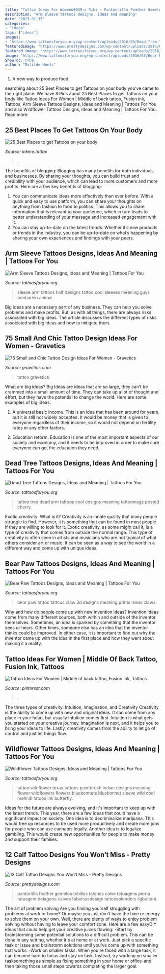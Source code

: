 ```yaml
---
title: "Tattoo Ideas For Women&#039;s Ribs ~ Pantorrilla Feather Gemelos Tobillos Talones Calve Tatuagens Perna Tatuagem Belagoria Calves Fabulousdesign Tattoosplendors Ligbulteni"
description: "Arm sleeve tattoos designs, ideas and meaning"
date: "2023-01-13"
categories:
- "ideas"
tags: ["ideas"]
images:
- "https://www.tattoosforyou.org/wp-content/uploads/2016/03/Dead-Tree-Tattoo-Pictures.jpg"
featuredImage: "https://www.prettydesigns.com/wp-content/uploads/2014/09/Feather-Tattoo1.jpg"
featured_image: "https://www.tattoosforyou.org/wp-content/uploads/2016/03/Dead-Tree-Tattoo-Pictures.jpg"
image: "https://www.tattoosforyou.org/wp-content/uploads/2016/05/Bear-Paw-Tattoos-for-Men.jpg"
ShowToc: true
author: "Matilde Huels"
---
```



1. A new way to produce food.

	

		
searching about 25 Best Places to get Tattoos on your body you've came to the right place. We have 8 Pics about 25 Best Places to get Tattoos on your body like Tattoo Ideas For Women | Middle of back tattoo, Fusion ink, Tattoos, Arm Sleeve Tattoos Designs, Ideas and Meaning | Tattoos For You and also Wildflower Tattoos Designs, Ideas and Meaning | Tattoos For You. Read more:
		
    
## 25 Best Places To Get Tattoos On Your Body

<img loading=lazy src="https://www.inkme.tattoo/wp-content/uploads/2016/03/Best-Places-to-get-Tattoos-2-5.jpg%3fx79615" onerror="this.onerror=null;this.src='https://tse4.mm.bing.net/th?id=OIP.hVtrLKZ4u5DfZzRooP41cwHaLH&amp;pid=15.1';" alt="25 Best Places to get Tattoos on your body">

_Source: inkme.tattoo_

>. 

	

The benefits of blogging:
Blogging has many benefits for both individuals and businesses. By sharing your thoughts, you can build trust and credibility with your audience, which can lead to more customers and more profits. Here are a few key benefits of blogging: 
1. You can communicate ideas more effectively than ever before. With a quick and easy to use platform, you can share your thoughts on anything from fashion to food to politics. This allows you to share information that is relevant to your audience, which in turn leads to better understanding of your message and increased engagement with it. 
2. You can stay up-to-date on the latest trends. Whether it’s new products or trends in the industry, you can be up-to-date on what’s happening by sharing your own experiences and findings with your peers.

    
## Arm Sleeve Tattoos Designs, Ideas And Meaning | Tattoos For You

<img loading=lazy src="https://www.tattoosforyou.org/wp-content/uploads/2018/01/Arm-Tattoo-Sleeves.jpg" onerror="this.onerror=null;this.src='https://tse2.mm.bing.net/th?id=OIP.x85DjOeHi-3Tr1OdkDkiJwHaLG&amp;pid=15.1';" alt="Arm Sleeve Tattoos Designs, Ideas and Meaning | Tattoos For You">

_Source: tattoosforyou.org_

>sleeve arm tattoos half designs tattoo cool sleeves meaning guys bonbaden animal. 

	

Big ideas are a necessary part of any business. They can help you solve problems and make profits. But, as with all things, there are always risks associated with big ideas. The article discusses the different types of risks associated with big ideas and how to mitigate them.

    
## 75 Small And Chic Tattoo Design Ideas For Women - Gravetics

<img loading=lazy src="http://www.gravetics.com/wp-content/uploads/2016/11/Small-Tattoo-Ideas32.jpg" onerror="this.onerror=null;this.src='https://tse4.mm.bing.net/th?id=OIP.zxY-5ocoIZ-cE0V8u4tWgwHaJ4&amp;pid=15.1';" alt="75 Small and Chic Tattoo Design Ideas For Women - Gravetics">

_Source: gravetics.com_

>tattoo gravetics. 

	

What are big ideas?
Big Ideas are ideas that are so large, they can't be crammed into a small amount of time. They can take up a lot of thought and effort, but they have the potential to change the world. Here are some examples of big ideas:
1. A universal basic income. This is an idea that has been around for years, but it is still not widely accepted. It would be money that is given to everyone regardless of their income, so it would not depend on fertility rates or any other factors.

2. Education reform. Education is one of the most important aspects of our society and economy, and it needs to be improved in order to make sure everyone can get the education they need.

    
## Dead Tree Tattoos Designs, Ideas And Meaning | Tattoos For You

<img loading=lazy src="https://www.tattoosforyou.org/wp-content/uploads/2016/03/Dead-Tree-Tattoo-Pictures.jpg" onerror="this.onerror=null;this.src='https://tse3.mm.bing.net/th?id=OIP.X5PiWOmrvRJZRppiZqM1KgHaJ4&amp;pid=15.1';" alt="Dead Tree Tattoos Designs, Ideas and Meaning | Tattoos For You">

_Source: tattoosforyou.org_

>tattoo tree dead arm tattoos cool designs meaning tattoomagz posted cherry. 

	

Exotic creativity: What is it?
Creativity is an innate quality that many people struggle to find. However, it is something that can be found in most people if they are willing to look for it. Exotic creativity, as some might call it, is a type of creativity that comes from outside the normal range. This type of creativity is often seen in artists and musicians who are not typical of what others consider art or music. It can be seen as a way to see the world in a different way and come up with unique ideas.

    
## Bear Paw Tattoos Designs, Ideas And Meaning | Tattoos For You

<img loading=lazy src="https://www.tattoosforyou.org/wp-content/uploads/2016/05/Bear-Paw-Tattoos-for-Men.jpg" onerror="this.onerror=null;this.src='https://tse3.mm.bing.net/th?id=OIP.C3d-b5356ZcPJxP0qChxSQHaKv&amp;pid=15.1';" alt="Bear Paw Tattoos Designs, Ideas and Meaning | Tattoos For You">

_Source: tattoosforyou.org_

>bear paw tattoo tattoos claw 3d designs meaning prints mens claws. 

	

Why and how do people come up with new invention ideas?
Invention ideas come from many different sources, both within and outside of the inventor themselves. Sometimes, an idea is sparked by something that the inventor sees or hears. Other times, someone else has an idea that the inventor thinks could be improved. In either case, it is important to find out why the inventor came up with the idea in the first place and how they went about making it a reality.

    
## Tattoo Ideas For Women | Middle Of Back Tattoo, Fusion Ink, Tattoos

<img loading=lazy src="https://i.pinimg.com/736x/b3/d4/b3/b3d4b3798dc208ec104efd898ecbeac0.jpg" onerror="this.onerror=null;this.src='https://tse1.mm.bing.net/th?id=OIP.v5TWxDFoB-HZn7lRzHsAWgHaJ4&amp;pid=15.1';" alt="Tattoo Ideas For Women | Middle of back tattoo, Fusion ink, Tattoos">

_Source: pinterest.com_

>. 

	

The three types of creativity: Intuition, Imagination, and Creativity
Creativity is the ability to come up with new and original ideas. It can come from any place in your head, but usually intuition comes first. Intuition is what gets you started on your creative journey. Imagination is next, and it helps you to bring your ideas to life. Lastly, creativity comes from the ability to let go of control and just let things flow.

    
## Wildflower Tattoos Designs, Ideas And Meaning | Tattoos For You

<img loading=lazy src="https://www.tattoosforyou.org/wp-content/uploads/2016/02/Wildflower-Tattoo-Ideas.jpg" onerror="this.onerror=null;this.src='https://tse3.mm.bing.net/th?id=OIP.HFSm07ZY5dx5khYtKhWJwwHaKV&amp;pid=15.1';" alt="Wildflower Tattoos Designs, Ideas and Meaning | Tattoos For You">

_Source: tattoosforyou.org_

>tattoo wildflower texas tattoos paintbrush indian designs meaning flower wildflowers flowers bluebonnets bluebonnet sleeve wild cool mehndi tatoos ink butterfly. 

	

Ideas for the future are always evolving, and it's important to keep up with the latest trends. This year, there are a few ideas that could have a significant impact on society. One idea is to decriminalize marijuana. This would free up resources to be used more productively and create more jobs for people who can use cannabis legally. Another idea is to legalize gambling. This would create new opportunities for people to make money and support their families.

    
## 12 Calf Tattoo Designs You Won’t Miss - Pretty Designs

<img loading=lazy src="https://www.prettydesigns.com/wp-content/uploads/2014/09/Feather-Tattoo1.jpg" onerror="this.onerror=null;this.src='https://tse4.mm.bing.net/th?id=OIP.06fH8NeOIIVY42iOT64o2wHaNK&amp;pid=15.1';" alt="12 Calf Tattoo Designs You Won’t Miss - Pretty Designs">

_Source: prettydesigns.com_

>pantorrilla feather gemelos tobillos talones calve tatuagens perna tatuagem belagoria calves fabulousdesign tattoosplendors ligbulteni. 

	

The art of problem solving
Are you finding yourself struggling with problems at work or home? Or maybe you just don't have the time or energy to solve them on your own. Well, there are plenty of ways to enjoy problem solving without having to leave your comfort zone. Here are a few easyDIY ideas that could help get your creative juices flowing: 
-Start by brainstorming some potential solutions to a difficult problem. This can be done in any setting, whether it's at home or at work. Just pick a specific task or issue and brainstorm solutions until you've come up with something that works. 
-Work on smaller tasks. When you're faced with a large task, it can become hard to focus and stay on task. Instead, try working on smaller tasksomething as simple as fixing something in your home or office-and then taking those small steps towards completing the larger goal.

